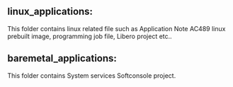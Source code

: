 ## linux_applications:

This folder contains linux related file such as Application Note AC489 linux prebuilt image, programming job file, Libero project etc..

## baremetal_applications: 

This folder contains System services Softconsole project.

